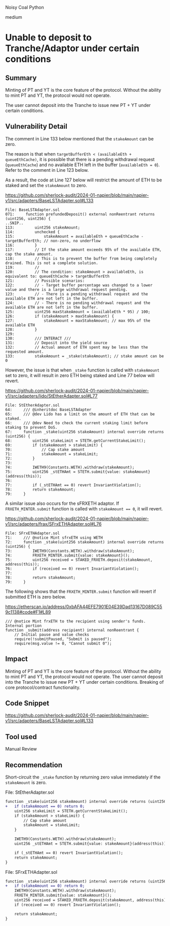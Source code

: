 Noisy Coal Python

medium

# Unable to deposit to Tranche/Adaptor under certain conditions

## Summary

Minting of PT and YT is the core feature of the protocol. Without the ability to mint PT and YT, the protocol would not operate. 

The user cannot deposit into the Tranche to issue new PT + YT under certain conditions.

## Vulnerability Detail

The comment in Line 133 below mentioned that the `stakeAmount` can be zero. 

The reason is that when `targetBufferEth < (availableEth + queueEthCache)`,  it is possible that there is a pending withdrawal request (`queueEthCache`) and no available ETH left in the buffer (`availableEth = 0`). Refer to the comment in Line 123 below.

As a result, the code at Line 127 below will restrict the amount of ETH to be staked and set the `stakeAmount` to zero.

https://github.com/sherlock-audit/2024-01-napier/blob/main/napier-v1/src/adapters/BaseLSTAdapter.sol#L133

```solidity
File: BaseLSTAdapter.sol
071:     function prefundedDeposit() external nonReentrant returns (uint256, uint256) {
..SNIP..
113:         uint256 stakeAmount;
114:         unchecked {
115:             stakeAmount = availableEth + queueEthCache - targetBufferEth; // non-zero, no underflow
116:         }
117:         // If the stake amount exceeds 95% of the available ETH, cap the stake amount.
118:         // This is to prevent the buffer from being completely drained. This is not a complete solution.
119:         //
120:         // The condition: stakeAmount > availableEth, is equivalent to: queueEthCache > targetBufferEth
121:         // Possible scenarios:
122:         // - Target buffer percentage was changed to a lower value and there is a large withdrawal request pending.
123:         // - There is a pending withdrawal request and the available ETH are not left in the buffer.
124:         // - There is no pending withdrawal request and the available ETH are not left in the buffer.
125:         uint256 maxStakeAmount = (availableEth * 95) / 100;
126:         if (stakeAmount > maxStakeAmount) {
127:             stakeAmount = maxStakeAmount; // max 95% of the available ETH
128:         }
129: 
130:         /// INTERACT ///
131:         // Deposit into the yield source
132:         // Actual amount of ETH spent may be less than the requested amount.
133:         stakeAmount = _stake(stakeAmount); // stake amount can be 0
```

However, the issue is that when `_stake` function is called with `stakeAmount` set to zero, it will result in zero ETH being staked and Line 77 below will revert.

https://github.com/sherlock-audit/2024-01-napier/blob/main/napier-v1/src/adapters/lido/StEtherAdapter.sol#L77

```solidity
File: StEtherAdapter.sol
64:     /// @inheritdoc BaseLSTAdapter
65:     /// @dev Lido has a limit on the amount of ETH that can be staked.
66:     /// @dev Need to check the current staking limit before staking to prevent DoS.
67:     function _stake(uint256 stakeAmount) internal override returns (uint256) {
68:         uint256 stakeLimit = STETH.getCurrentStakeLimit();
69:         if (stakeAmount > stakeLimit) {
70:             // Cap stake amount
71:             stakeAmount = stakeLimit;
72:         }
73: 
74:         IWETH9(Constants.WETH).withdraw(stakeAmount);
75:         uint256 _stETHAmt = STETH.submit{value: stakeAmount}(address(this));
76: 
77:         if (_stETHAmt == 0) revert InvariantViolation();
78:         return stakeAmount;
79:     }
```

A similar issue also occurs for the sFRXETH adaptor. If `FRXETH_MINTER.submit` function is called with `stakeAmount == 0`, it will revert.

https://github.com/sherlock-audit/2024-01-napier/blob/main/napier-v1/src/adapters/frax/SFrxETHAdapter.sol#L76

```solidity
File: SFrxETHAdapter.sol
71:     /// @notice Mint sfrxETH using WETH
72:     function _stake(uint256 stakeAmount) internal override returns (uint256) {
73:         IWETH9(Constants.WETH).withdraw(stakeAmount);
74:         FRXETH_MINTER.submit{value: stakeAmount}();
75:         uint256 received = STAKED_FRXETH.deposit(stakeAmount, address(this));
76:         if (received == 0) revert InvariantViolation();
77: 
78:         return stakeAmount;
79:     }
```

The following shows that the `FRXETH_MINTER.submit` function will revert if submitted ETH is zero below.

https://etherscan.io/address/0xbAFA44EFE7901E04E39Dad13167D089C559c1138#code#F1#L89

```solidity
/// @notice Mint frxETH to the recipient using sender's funds. Internal portion
function _submit(address recipient) internal nonReentrant {
    // Initial pause and value checks
    require(!submitPaused, "Submit is paused");
    require(msg.value != 0, "Cannot submit 0");
```

## Impact

Minting of PT and YT is the core feature of the protocol. Without the ability to mint PT and YT, the protocol would not operate. The user cannot deposit into the Tranche to issue new PT + YT under certain conditions. Breaking of core protocol/contract functionality.

## Code Snippet

https://github.com/sherlock-audit/2024-01-napier/blob/main/napier-v1/src/adapters/BaseLSTAdapter.sol#L133

## Tool used

Manual Review

## Recommendation

Short-circuit the `_stake` function by returning zero value immediately if the `stakeAmount` is zero.

File: StEtherAdapter.sol

```diff
function _stake(uint256 stakeAmount) internal override returns (uint256) {
+	if (stakeAmount == 0) return 0;	
	uint256 stakeLimit = STETH.getCurrentStakeLimit();
	if (stakeAmount > stakeLimit) {
		// Cap stake amount
		stakeAmount = stakeLimit;
	}

	IWETH9(Constants.WETH).withdraw(stakeAmount);
	uint256 _stETHAmt = STETH.submit{value: stakeAmount}(address(this));

	if (_stETHAmt == 0) revert InvariantViolation();
	return stakeAmount;
}
```

File: SFrxETHAdapter.sol

```diff
function _stake(uint256 stakeAmount) internal override returns (uint256) {
+	if (stakeAmount == 0) return 0;	
	IWETH9(Constants.WETH).withdraw(stakeAmount);
	FRXETH_MINTER.submit{value: stakeAmount}();
	uint256 received = STAKED_FRXETH.deposit(stakeAmount, address(this));
	if (received == 0) revert InvariantViolation();

	return stakeAmount;
}
```